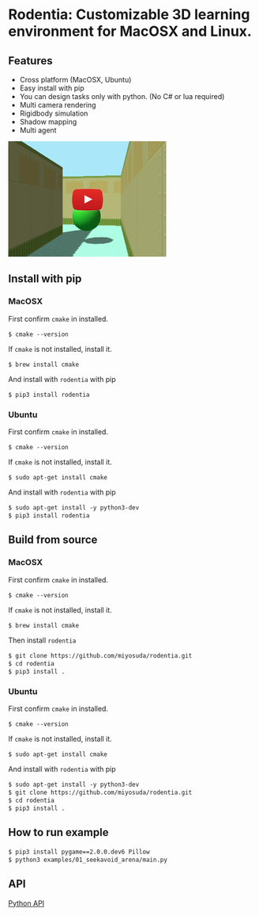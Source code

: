 # Rodentia: Customizable 3D learning environment for MacOSX and Linux.

## Features

- Cross platform (MacOSX, Ubuntu)
- Easy install with pip
- You can design tasks only with python. (No C# or lua required)
- Multi camera rendering
- Rigidbody simulation
- Shadow mapping
- Multi agent

[![preview](./docs/image/preview.png)](https://youtu.be/6thMDZlAzkk)


## Install with pip

### MacOSX

First confirm `cmake` in installed.

    $ cmake --version

If `cmake` is not installed, install it.

    $ brew install cmake

And install with `rodentia` with pip

    $ pip3 install rodentia

### Ubuntu

First confirm `cmake` in installed.

    $ cmake --version

If `cmake` is not installed, install it.

    $ sudo apt-get install cmake


And install with `rodentia` with pip

    $ sudo apt-get install -y python3-dev
    $ pip3 install rodentia


## Build from source

### MacOSX

First confirm `cmake` in installed.

    $ cmake --version

If `cmake` is not installed, install it.

    $ brew install cmake

Then install `rodentia`

    $ git clone https://github.com/miyosuda/rodentia.git
    $ cd rodentia
    $ pip3 install .


### Ubuntu

First confirm `cmake` in installed.

    $ cmake --version

If `cmake` is not installed, install it.

    $ sudo apt-get install cmake


And install with `rodentia` with pip

    $ sudo apt-get install -y python3-dev
    $ git clone https://github.com/miyosuda/rodentia.git
    $ cd rodentia
    $ pip3 install .


## How to run example

    $ pip3 install pygame==2.0.0.dev6 Pillow
    $ python3 examples/01_seekavoid_arena/main.py


## API

[Python API](https://miyosuda.github.io/rodentia/)
